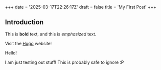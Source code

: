 +++
date = '2025-03-17T22:26:17Z'
draft = false
title = 'My First Post'
+++

## Introduction

This is **bold** text, and this is *emphasized* text.

Visit the [Hugo](https://gohugo.io) website!

Hello!

I am just testing out stuff! This is probably safe to ignore :P
